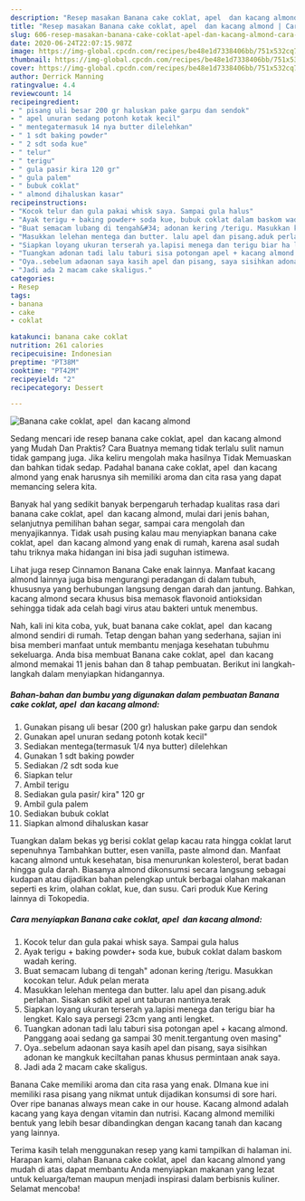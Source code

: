 ```yaml
---
description: "Resep masakan Banana cake coklat, apel  dan kacang almond | Cara Buat Banana cake coklat, apel  dan kacang almond Yang Lezat Sekali"
title: "Resep masakan Banana cake coklat, apel  dan kacang almond | Cara Buat Banana cake coklat, apel  dan kacang almond Yang Lezat Sekali"
slug: 606-resep-masakan-banana-cake-coklat-apel-dan-kacang-almond-cara-buat-banana-cake-coklat-apel-dan-kacang-almond-yang-lezat-sekali
date: 2020-06-24T22:07:15.987Z
image: https://img-global.cpcdn.com/recipes/be48e1d7338406bb/751x532cq70/banana-cake-coklat-apel-dan-kacang-almond-foto-resep-utama.jpg
thumbnail: https://img-global.cpcdn.com/recipes/be48e1d7338406bb/751x532cq70/banana-cake-coklat-apel-dan-kacang-almond-foto-resep-utama.jpg
cover: https://img-global.cpcdn.com/recipes/be48e1d7338406bb/751x532cq70/banana-cake-coklat-apel-dan-kacang-almond-foto-resep-utama.jpg
author: Derrick Manning
ratingvalue: 4.4
reviewcount: 14
recipeingredient:
- " pisang uli besar 200 gr haluskan pake garpu dan sendok"
- " apel unuran sedang potonh kotak kecil"
- " mentegatermasuk 14 nya butter dilelehkan"
- " 1 sdt baking powder"
- " 2 sdt soda kue"
- " telur"
- " terigu"
- " gula pasir kira 120 gr"
- " gula palem"
- " bubuk coklat"
- " almond dihaluskan kasar"
recipeinstructions:
- "Kocok telur dan gula pakai whisk saya. Sampai gula halus"
- "Ayak terigu + baking powder+ soda kue, bubuk coklat dalam baskom wadah kering."
- "Buat semacam lubang di tengah&#34; adonan kering /terigu. Masukkan kocokan telur. Aduk pelan merata"
- "Masukkan lelehan mentega dan butter. lalu apel dan pisang.aduk perlahan. Sisakan sdikit apel unt taburan nantinya.terak"
- "Siapkan loyang ukuran terserah ya.lapisi menega dan terigu biar ha lengket. Kalo saya persegi 23cm yang anti lengket."
- "Tuangkan adonan tadi lalu taburi sisa potongan apel + kacang almond. Panggang aoai sedang ga sampai 30 menit.tergantung oven masing&#34;"
- "Oya..sebelum adaonan saya kasih apel dan pisang, saya sisihkan adonan ke mangkuk keciltahan panas khusus permintaan anak saya."
- "Jadi ada 2 macam cake skaligus."
categories:
- Resep
tags:
- banana
- cake
- coklat

katakunci: banana cake coklat 
nutrition: 261 calories
recipecuisine: Indonesian
preptime: "PT38M"
cooktime: "PT42M"
recipeyield: "2"
recipecategory: Dessert

---
```



![Banana cake coklat, apel  dan kacang almond](https://img-global.cpcdn.com/recipes/be48e1d7338406bb/751x532cq70/banana-cake-coklat-apel-dan-kacang-almond-foto-resep-utama.jpg)

Sedang mencari ide resep banana cake coklat, apel  dan kacang almond yang Mudah Dan Praktis? Cara Buatnya memang tidak terlalu sulit namun tidak gampang juga. Jika keliru mengolah maka hasilnya Tidak Memuaskan dan bahkan tidak sedap. Padahal banana cake coklat, apel  dan kacang almond yang enak harusnya sih memiliki aroma dan cita rasa yang dapat memancing selera kita.

Banyak hal yang sedikit banyak berpengaruh terhadap kualitas rasa dari banana cake coklat, apel  dan kacang almond, mulai dari jenis bahan, selanjutnya pemilihan bahan segar, sampai cara mengolah dan menyajikannya. Tidak usah pusing kalau mau menyiapkan banana cake coklat, apel  dan kacang almond yang enak di rumah, karena asal sudah tahu triknya maka hidangan ini bisa jadi suguhan istimewa.

Lihat juga resep Cinnamon Banana Cake enak lainnya. Manfaat kacang almond lainnya juga bisa mengurangi peradangan di dalam tubuh, khususnya yang berhubungan langsung dengan darah dan jantung. Bahkan, kacang almond secara khusus bisa memasok flavonoid antioksidan sehingga tidak ada celah bagi virus atau bakteri untuk menembus.


Nah, kali ini kita coba, yuk, buat banana cake coklat, apel  dan kacang almond sendiri di rumah. Tetap dengan bahan yang sederhana, sajian ini bisa memberi manfaat untuk membantu menjaga kesehatan tubuhmu sekeluarga. Anda bisa membuat Banana cake coklat, apel  dan kacang almond memakai 11 jenis bahan dan 8 tahap pembuatan. Berikut ini langkah-langkah dalam menyiapkan hidangannya.

<!--inarticleads1-->

##### Bahan-bahan dan bumbu yang digunakan dalam pembuatan Banana cake coklat, apel  dan kacang almond:

1. Gunakan  pisang uli besar (200 gr) haluskan pake garpu dan sendok
1. Gunakan  apel unuran sedang potonh kotak kecil&#34;
1. Sediakan  mentega(termasuk 1/4 nya butter) dilelehkan
1. Gunakan  1 sdt baking powder
1. Sediakan  /2 sdt soda kue
1. Siapkan  telur
1. Ambil  terigu
1. Sediakan  gula pasir/ kira&#34; 120 gr
1. Ambil  gula palem
1. Sediakan  bubuk coklat
1. Siapkan  almond dihaluskan kasar


Tuangkan dalam bekas yg berisi coklat gelap kacau rata hingga coklat larut sepenuhnya Tambahkan butter, esen vanilla, paste almond dan. Manfaat kacang almond untuk kesehatan, bisa menurunkan kolesterol, berat badan hingga gula darah. Biasanya almond dikonsumsi secara langsung sebagai kudapan atau dijadikan bahan pelengkap untuk berbagai olahan makanan seperti es krim, olahan coklat, kue, dan susu. Cari produk Kue Kering lainnya di Tokopedia. 

<!--inarticleads2-->

##### Cara menyiapkan Banana cake coklat, apel  dan kacang almond:

1. Kocok telur dan gula pakai whisk saya. Sampai gula halus
1. Ayak terigu + baking powder+ soda kue, bubuk coklat dalam baskom wadah kering.
1. Buat semacam lubang di tengah&#34; adonan kering /terigu. Masukkan kocokan telur. Aduk pelan merata
1. Masukkan lelehan mentega dan butter. lalu apel dan pisang.aduk perlahan. Sisakan sdikit apel unt taburan nantinya.terak
1. Siapkan loyang ukuran terserah ya.lapisi menega dan terigu biar ha lengket. Kalo saya persegi 23cm yang anti lengket.
1. Tuangkan adonan tadi lalu taburi sisa potongan apel + kacang almond. Panggang aoai sedang ga sampai 30 menit.tergantung oven masing&#34;
1. Oya..sebelum adaonan saya kasih apel dan pisang, saya sisihkan adonan ke mangkuk keciltahan panas khusus permintaan anak saya.
1. Jadi ada 2 macam cake skaligus.


Banana Cake memiliki aroma dan cita rasa yang enak. DImana kue ini memiliki rasa pisang yang nikmat untuk dijadikan konsumsi di sore hari. Over ripe bananas always mean cake in our house. Kacang almond adalah kacang yang kaya dengan vitamin dan nutrisi. Kacang almond memiliki bentuk yang lebih besar dibandingkan dengan kacang tanah dan kacang yang lainnya. 

Terima kasih telah menggunakan resep yang kami tampilkan di halaman ini. Harapan kami, olahan Banana cake coklat, apel  dan kacang almond yang mudah di atas dapat membantu Anda menyiapkan makanan yang lezat untuk keluarga/teman maupun menjadi inspirasi dalam berbisnis kuliner. Selamat mencoba!
